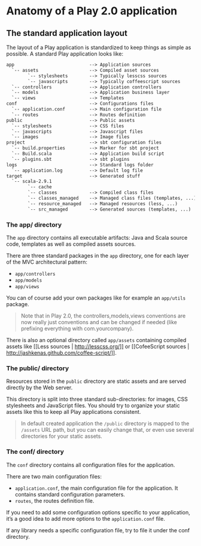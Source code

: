# Anatomy of a Play 2.0 application

## The standard application layout

The layout of a Play application is standardized to keep things as simple as possible. A standard Play application looks like:

```txt
app                            --> Application sources
  `-- assets                   --> Compiled asset sources
        `-- stylesheets        --> Typically lesscss sources
        `-- javascripts        --> Typically coffeescript sources
  `-- controllers              --> Application controllers
  `-- models                   --> Application business layer
  `-- views                    --> Templates
conf                           --> Configurations files
  `-- application.conf         --> Main configuration file
  `-- routes                   --> Routes definition
public                         --> Public assets
  `-- stylesheets              --> CSS files
  `-- javascripts              --> Javascript files
  `-- images                   --> Image files
project                        --> sbt configuration files
  `-- build.properties         --> Marker for sbt project
  `-- Build.scala              --> Application build script
  `-- plugins.sbt              --> sbt plugins
logs                           --> Standard logs folder
  `-- application.log          --> Default log file
target                         --> Generated stuff
  `-- scala-2.9.1              
        `-- cache              
        `-- classes            --> Compiled class files
        `-- classes_managed    --> Managed class files (templates, ...)
        `-- resource_managed   --> Managed resources (less, ...)
        `-- src_managed        --> Generated sources (templates, ...)
```

### The app/ directory

The `app` directory contains all executable artifacts: Java and Scala source code, templates as well as compiled assets sources.

There are three standard packages in the `app` directory, one for each layer of the MVC architectural pattern: 

- `app/controllers`
- `app/models`
- `app/views`

You can of course add your own packages like for example an `app/utils` package.

> Note that in Play 2.0, the controllers,models,views conventions are now really just conventions and can be changed if needed (like prefixing everything with com.yourcompany).

There is also an optional directory called `app/assets` containing compiled assets like [[Less sources | http://lesscss.org/]] or [[CofeeScript sources | http://jashkenas.github.com/coffee-script/]].

### The public/ directory

Resources stored in the `public` directory are static assets and are served directly by the Web server.

This directory is split into three standard sub-directories: for images, CSS stylesheets and JavaScript files. You should try to organize your static assets like this to keep all Play applications consistent.

> In default created application the `/public` directory is mapped to the `/assets` URL path, but you can easily change that, or even use several directories for your static assets.

### The conf/ directory

The `conf` directory contains all configuration files for the application.

There are two main configuration files:

- `application.conf`, the main configuration file for the application. It contains standard configuration parameters.
- `routes`, the routes definition file.

If you need to add some configuration options specific to your application, it’s a good idea to add more options to the `application.conf` file.

If any library needs a specific configuration file, try to file it under the conf directory.